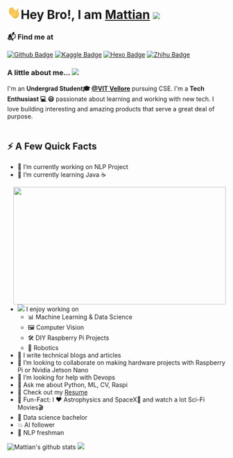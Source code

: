 <h1> <img src="https://raw.githubusercontent.com/ABSphreak/ABSphreak/master/gifs/Hi.gif" height="30px">Hey Bro!, I am <a href="https://github.com/mattian7">Mattian</a> <img height="30px" src="https://emojis.slackmojis.com/emojis/images/1531849430/4246/blob-sunglasses.gif?1531849430"></h1>
</h1>

### 📬 Find me at
[![Github Badge](http://img.shields.io/badge/-Github-black?style=flat-square&logo=github&link=https://github.com/mattian7/)](https://github.com/mattian7/) 
[![Kaggle Badge](https://img.shields.io/badge/Kaggle-20BEFF?style=flat-square&logo=Kaggle&logoColor=white)](https://www.kaggle.com/matthewtian/)
[![Hexo Badge](https://img.shields.io/badge/-Blog-blue?style=flat-square&logo=Hexo&logoColor=black)](https://mattian7.github.io/)
[![Zhihu Badge](https://img.shields.io/badge/-Zhihu-9cf?style=flat-square&logo=Zhihu&logoColor=black)](https://www.zhihu.com/people/feng-shan-gui-qi-16)


### A little about me...  <img src="https://media.giphy.com/media/VgCDAzcKvsR6OM0uWg/giphy.gif" width="50"> 
I'm an **Undergrad Student🎓 [@VIT Vellore](https://www.vit.ac.in)** pursuing CSE. I'm a **Tech Enthusiast 💻 😃** passionate about learning and working with new tech. I love building interesting and amazing products that serve a great deal of purpose. <br/><br/>




## ⚡️ A Few Quick Facts

- 🔭 I’m currently working on NLP Project
- 🌱 I’m currently learning Java ☕
<img width="490" height="270" src="https://media.giphy.com/media/9B8wYztAoe1zO/source.gif" align=right>

- <img src="https://media.giphy.com/media/WUlplcMpOCEmTGBtBW/giphy.gif" width="30">  I enjoy working on
  - 📊 Machine Learning & Data Science
  - 🖼 Computer Vision
  - 🛠 DIY Raspberry Pi Projects
  - 🤖 Robotics
- 📝 I write technical blogs and articles
- 👯 I’m looking to collaborate on making hardware projects with Raspberry Pi or Nvidia Jetson Nano
- 🤔 I’m looking for help with Devops
- 💬 Ask me about Python, ML, CV, Raspi
- 📙 Check out my [Resume](https://www.linkedin.com/in/hemanthkollipara/)
- 🎉 Fun-Fact: I ❤️ Astrophysics and SpaceX🚀 and watch a lot Sci-Fi Movies🎬
- 🌱 Data science bachelor
- 💥 AI follower
- 🤗 NLP freshman

![Mattian's github stats](https://github-readme-stats.vercel.app/api?username=mattian7&show_icons=true&hide_border=true)
<img height="180em" src="https://github-readme-stats.vercel.app/api/top-langs/?username=mattian7&layout=compact&langs_count=8"/>
